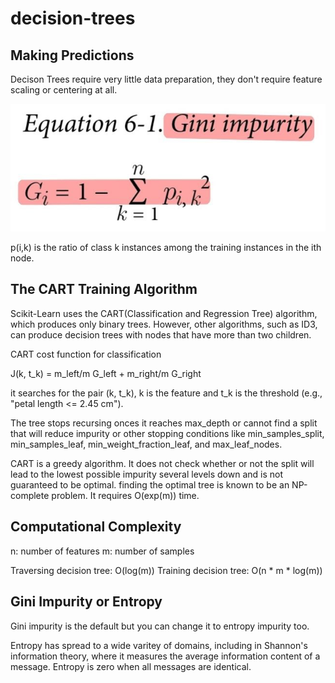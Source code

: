 # decision-trees

## Making Predictions
Decison Trees require very little data preparation, they don't require feature scaling or centering at all.

![images/gini.png](images/gini.jpg)

p(i,k) is the ratio of class k instances among the training instances in the ith node.

## The CART Training Algorithm
Scikit-Learn uses the CART(Classification and Regression Tree) algorithm, which produces only binary trees. However, other algorithms, such as ID3, can produce decision trees with nodes that have more than two children.

CART cost function for classification

J(k, t_k) = m_left/m G_left + m_right/m G_right

it searches for the pair (k, t_k), k is the feature and t_k is the threshold (e.g., "petal length <= 2.45 cm").

The tree stops recursing onces it reaches max_depth or cannot find a split that will reduce impurity or other stopping conditions like min_samples_split, min_samples_leaf, min_weight_fraction_leaf, and max_leaf_nodes.

CART is a greedy algorithm. It does not check whether or not the split will lead to the lowest possible impurity several levels down and is not guaranteed to be optimal. finding the optimal tree is known to be an NP-complete problem. It requires O(exp(m)) time.

## Computational Complexity
n: number of features
m: number of samples

Traversing decision tree: O(log(m))
Training decision tree: O(n * m * log(m))

## Gini Impurity or Entropy
Gini impurity is the default but you can change it to entropy impurity too.

Entropy has spread to a wide varitey of domains, including in Shannon's information theory, where it measures the average information content of a message. Entropy is zero when all messages are identical.

